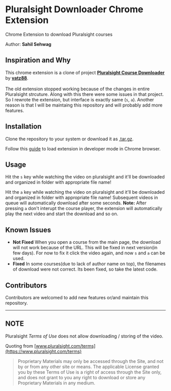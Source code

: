 # Pluralsight Downloader Chrome Extension

Chrome Extension to download Pluralsight courses

Author: **Sahil Sehwag**

## Inspiration and Why

This chrome extension is a clone of project [**Pluralsight Course Downloader**](https://github.com/vatz88/Pluralsight-Course-Downloader) by [**vatz88**](https://github.com/vatz88). 
<br><br>
The old extension stopped working because of the changes in entire Pluralsight strcuture. Along with this there were some issues in that project. So I rewrote the extension, but interface is exactly same (`s`, `a`). Another reason is that I will be maintaing this repository and will probably add more features.

## Installation

Clone the repository to your system or download it as [.tar.gz](https://github.com/vatz88/Pluralsight-Course-Downloader/tarball/master).

Follow this [guide](https://developer.chrome.com/extensions/getstarted#unpacked) to load extension in developer mode in Chrome browser.

## Usage

Hit the `s` key while watching the video on pluralsight and it'll be downloaded and organized in folder with appropriate file name!

Hit the `a` key while watching the video on pluralsight and it'll be downloaded and organized in folder with appropriate file name! Subsequent videos in queue will automatically download after some seconds. **Note:** After pressing `a` don't interupt the course player, the extension will automatically play the next video and start the download and so on.

## Known Issues

* **Not Fixed** When you open a course from the main page, the download will not work because of the URL. This will be fixed in next version(in few days). For now to fix it click the video again, and now `s` and `a` can be used.
* **Fixed** In some courses(due to lack of author name on top), the filenames of download were not correct. Its been fixed, so take the latest code.


## Contributors

Contributors are welcomed to add new features or/and maintain this repository.

---

## NOTE

Pluralsight _Terms of Use_ does not allow downloading / storing of the video.

Quoting from [www.pluralsight.com/terms](https://www.pluralsight.com/terms)

> Proprietary Materials may only be accessed through the Site, and not by or from any other site or means. The applicable License granted you by these Terms of Use is a right of access through the Site only, and does not grant to you any right to download or store any Proprietary Materials in any medium.
